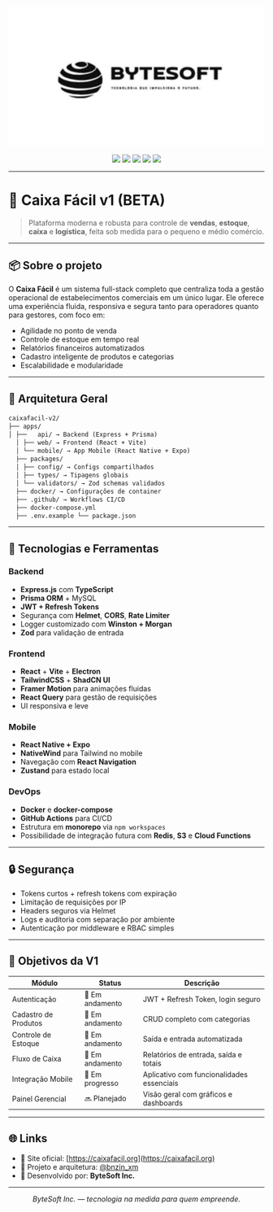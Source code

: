 <p align="center">
  <img src="./md_assets/bytesoft%20(light).png" alt="ByteSoft Logo" height=""/>
</p>

<p align="center">
  <img src="https://img.shields.io/badge/Version-v1.0.0-green"/>
  <img src="https://img.shields.io/badge/Author-ByteSoft_Inc.-blue"/>
  <img src="https://img.shields.io/badge/Website-https%3A%2F%2Fcaixafacil.org%2F-yellow"/>
  <img src="https://img.shields.io/badge/Director-%40bnzin_xm-red"/>
  <img src="https://img.shields.io/badge/Architecture-%40bnzin_xm-lightgreen"/>
</p>

---

# 🛒 Caixa Fácil v1 (BETA)

> Plataforma moderna e robusta para controle de **vendas**, **estoque**, **caixa** e **logística**, feita sob medida para o pequeno e médio comércio.

---

## 📦 Sobre o projeto

O **Caixa Fácil** é um sistema full-stack completo que centraliza toda a gestão operacional de estabelecimentos comerciais em um único lugar.
Ele oferece uma experiência fluida, responsiva e segura tanto para operadores quanto para gestores, com foco em:

- Agilidade no ponto de venda
- Controle de estoque em tempo real
- Relatórios financeiros automatizados
- Cadastro inteligente de produtos e categorias
- Escalabilidade e modularidade

---

## 🧱 Arquitetura Geral

```
caixafacil-v2/
├── apps/
│ ├──   api/ → Backend (Express + Prisma)
  │ ├── web/ → Frontend (React + Vite)
  │ └── mobile/ → App Mobile (React Native + Expo)
  ├── packages/
  │ ├── config/ → Configs compartilhados
  │ ├── types/ → Tipagens globais
  │ └── validators/ → Zod schemas validados
  ├── docker/ → Configurações de container
  ├── .github/ → Workflows CI/CD
  ├── docker-compose.yml
  ├── .env.example └── package.json

```


---

## 🧰 Tecnologias e Ferramentas

### Backend

- **Express.js** com **TypeScript**
- **Prisma ORM** + MySQL
- **JWT + Refresh Tokens**
- Segurança com **Helmet**, **CORS**, **Rate Limiter**
- Logger customizado com **Winston + Morgan**
- **Zod** para validação de entrada

### Frontend

- **React** + **Vite** + **Electron**
- **TailwindCSS** + **ShadCN UI**
- **Framer Motion** para animações fluidas
- **React Query** para gestão de requisições
- UI responsiva e leve

### Mobile

- **React Native + Expo**
- **NativeWind** para Tailwind no mobile
- Navegação com **React Navigation**
- **Zustand** para estado local

### DevOps

- **Docker** e **docker-compose**
- **GitHub Actions** para CI/CD
- Estrutura em **monorepo** via `npm workspaces`
- Possibilidade de integração futura com **Redis**, **S3** e **Cloud Functions**

---

## 🔒 Segurança

- Tokens curtos + refresh tokens com expiração
- Limitação de requisições por IP
- Headers seguros via Helmet
- Logs e auditoria com separação por ambiente
- Autenticação por middleware e RBAC simples

---

## 🚀 Objetivos da V1

| Módulo             | Status     | Descrição                                           |
|--------------------|------------|------------------------------------------------------|
| Autenticação       | 🔄 Em andamento  | JWT + Refresh Token, login seguro                   |
| Cadastro de Produtos | 🔄 Em andamento  | CRUD completo com categorias                        |
| Controle de Estoque| 🔄 Em andamento | Saída e entrada automatizada                      |
| Fluxo de Caixa     | 🔄 Em andamento | Relatórios de entrada, saída e totais            |
| Integração Mobile  | 🔄 Em progresso | Aplicativo com funcionalidades essenciais        |
| Painel Gerencial   | 🔜 Planejado | Visão geral com gráficos e dashboards              |

---

## 🌐 Links

- 🔗 Site oficial: [https://caixafacil.org](https://caixafacil.org)
- 🧠 Projeto e arquitetura: [@bnzin_xm](https://github.com/bnzinxm)
- 🏢 Desenvolvido por: **ByteSoft Inc.**

---

<p align="center">
  <i>ByteSoft Inc. — tecnologia na medida para quem empreende.</i>
</p>
